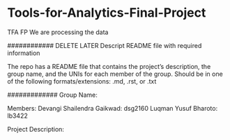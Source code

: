 # Tools-for-Analytics-Final-Project
TFA FP
We are processing the data

############ DELETE LATER
Descript README file with required information

The repo has a README file that contains the project’s description, the group name, and the UNIs for each member of the group. Should be in one of the following formats/extensions: .md, .rst, or .txt

#############
Group Name:

Members: Devangi Shailendra Gaikwad: dsg2160
         Luqman Yusuf Bharoto: lb3422

Project Description: 
